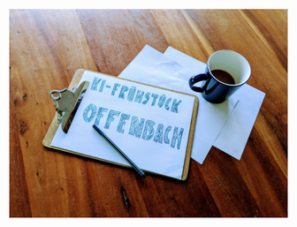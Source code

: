 <a href="https://www.meetup.com/offenbach-ai/events/308389595/">
  <img src="assets/images/PXL_20250512_182207418.jpg" alt="Offenbach AI Event">
</a>
